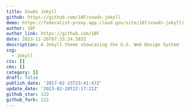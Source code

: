 ```yaml
---
title: Uswds Jekyll
github: https://github.com/18F/uswds-jekyll
demo: https://federalist-proxy.app.cloud.gov/site/18f/uswds-jekyll/
author: 18F
author_link: https://github.com/18F
date: 2023-11-26T07:33:24.583Z
description: A Jekyll theme showcasing the U.S. Web Design System
ssg:
  - Jekyll
css: []
cms: []
category: []
draft: false
publish_date: '2017-02-23T23:41:47Z'
update_date: '2023-02-28T22:17:21Z'
github_star: 132
github_fork: 122
---
```

